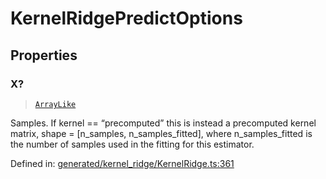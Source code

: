 # KernelRidgePredictOptions

## Properties

### X?

> [`ArrayLike`](../types/ArrayLike.md)

Samples. If kernel == “precomputed” this is instead a precomputed kernel matrix, shape = \[n\_samples, n\_samples\_fitted\], where n\_samples\_fitted is the number of samples used in the fitting for this estimator.

Defined in:  [generated/kernel\_ridge/KernelRidge.ts:361](https://github.com/transitive-bullshit/scikit-learn-ts/blob/92ab806/packages/sklearn/src/generated/kernel_ridge/KernelRidge.ts#L361)
